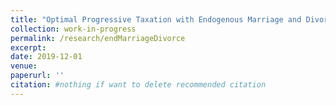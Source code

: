 ```yaml
---
title: "Optimal Progressive Taxation with Endogenous Marriage and Divorce"
collection: work-in-progress
permalink: /research/endMarriageDivorce
excerpt: 
date: 2019-12-01
venue: 
paperurl: ''
citation: #nothing if want to delete recommended citation
---
```


<!--
    The following is used in detailed page of the research, while above is used in research page

[Download paper here](https://www.aeaweb.org/articles?id=10.1257/pandp.20181060)

Recommended citation: Your Name, You. (2009). "Papers Title Number 1." <i>Journal 1</i>. 1(1).
--->